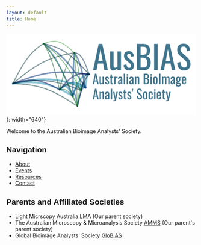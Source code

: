 ```yaml
---
layout: default
title: Home
---
```

<style>
@font-face {
  font-family: 'Oswald';
  src: url('/assets/fonts/oswald-regular.ttf') format('truetype');
}

h1, h2, h3, h4, h5, h6,
.site-title,
.site-nav,
.site-nav a {
  font-family: 'Oswald', sans-serif !important;
}
</style>
<link rel="icon" href="{{ '/assets/images/favicon.png' | relative_url }}" type="image/png">


![Australian Bioimage Analysts' Society](assets/images/banner_logo.png){: width="640"}

Welcome to the Australian Bioimage Analysts' Society.

## Navigation
- [About](/about/)
- [Events](/events/)
- [Resources](/resources/)
- [Contact](/contact/)


## Parents and Affiliated Societies
 - Light Micrscopy Australia [LMA](https://microscopy.org.au/lma/) (Our parent society)
 - The Australian Microscopy & Microanalysis Society [AMMS](https://microscopy.org.au/) (Our parent's parent society)
 - Global Bioimage Analysts' Society [GloBIAS](https://www.globias.org/) 
